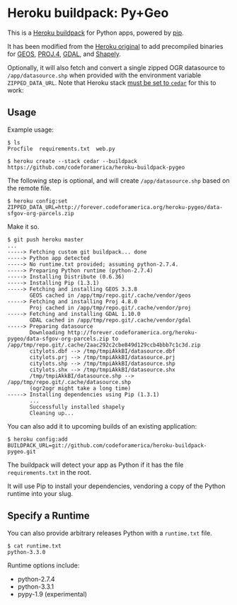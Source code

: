Heroku buildpack: Py+Geo
========================

This is a [Heroku buildpack](http://devcenter.heroku.com/articles/buildpacks) for Python apps, powered by [pip](http://www.pip-installer.org/).

It has been modified from the [Heroku original](https://github.com/heroku/heroku-buildpack-python) to add precompiled binaries for [GEOS](http://trac.osgeo.org/geos/), [PROJ.4](http://trac.osgeo.org/proj/), [GDAL](http://trac.osgeo.org/gdal/), and [Shapely](http://toblerity.org/shapely/).

Optionally, it will also fetch and convert a single zipped OGR datasource to `/app/datasource.shp` when provided with the environment variable `ZIPPED_DATA_URL`.
Note that Heroku stack [must be set to `cedar`](https://devcenter.heroku.com/articles/cedar) for this to work:

Usage
-----

Example usage:

    $ ls
    Procfile  requirements.txt  web.py

    $ heroku create --stack cedar --buildpack https://github.com/codeforamerica/heroku-buildpack-pygeo
    
The following step is optional, and will create `/app/datasource.shp` based on the remote file.

    $ heroku config:set ZIPPED_DATA_URL=http://forever.codeforamerica.org/heroku-pygeo/data-sfgov-org-parcels.zip

Make it so.

    $ git push heroku master
    ...
    -----> Fetching custom git buildpack... done
    -----> Python app detected
    -----> No runtime.txt provided; assuming python-2.7.4.
    -----> Preparing Python runtime (python-2.7.4)
    -----> Installing Distribute (0.6.36)
    -----> Installing Pip (1.3.1)
    -----> Fetching and installing GEOS 3.3.8
           GEOS cached in /app/tmp/repo.git/.cache/vendor/geos
    -----> Fetching and installing Proj 4.8.0
           Proj cached in /app/tmp/repo.git/.cache/vendor/proj
    -----> Fetching and installing GDAL 1.10.0
           GDAL cached in /app/tmp/repo.git/.cache/vendor/gdal
    -----> Preparing datasource
           Downloading http://forever.codeforamerica.org/heroku-pygeo/data-sfgov-org-parcels.zip to /app/tmp/repo.git/.cache/2aac292c2cbe849d129ccb4bbb7c1c3d.zip
           citylots.dbf --> /tmp/tmpiAkkBI/datasource.dbf
           citylots.prj --> /tmp/tmpiAkkBI/datasource.prj
           citylots.shp --> /tmp/tmpiAkkBI/datasource.shp
           citylots.shx --> /tmp/tmpiAkkBI/datasource.shx
           /tmp/tmpiAkkBI/datasource.shp --> /app/tmp/repo.git/.cache/datasource.shp
           (ogr2ogr might take a long time)
    -----> Installing dependencies using Pip (1.3.1)
           ...
           Successfully installed shapely
           Cleaning up...

You can also add it to upcoming builds of an existing application:

    $ heroku config:add BUILDPACK_URL=git://github.com/codeforamerica/heroku-buildpack-pygeo.git

The buildpack will detect your app as Python if it has the file `requirements.txt` in the root. 

It will use Pip to install your dependencies, vendoring a copy of the Python runtime into your slug. 

Specify a Runtime
-----------------

You can also provide arbitrary releases Python with a `runtime.txt` file.

    $ cat runtime.txt
    python-3.3.0
    
Runtime options include:

- python-2.7.4
- python-3.3.1
- pypy-1.9 (experimental)
